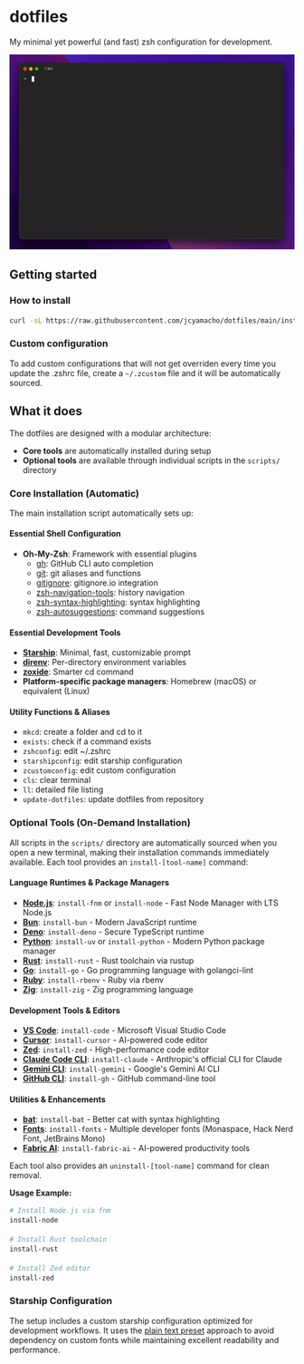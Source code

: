 # dotfiles

My minimal yet powerful (and fast) zsh configuration for development.

![Header](images/demo.gif)

## Getting started

### How to install

```bash
curl -sL https://raw.githubusercontent.com/jcyamacho/dotfiles/main/install.sh | sh
```

### Custom configuration

To add custom configurations that will not get overriden every time you update the .zshrc file, create a `~/.zcustom` file and it will be automatically sourced.

## What it does

The dotfiles are designed with a modular architecture:

- **Core tools** are automatically installed during setup
- **Optional tools** are available through individual scripts in the `scripts/` directory

### Core Installation (Automatic)

The main installation script automatically sets up:

#### Essential Shell Configuration

- **Oh-My-Zsh**: Framework with essential plugins
  - [gh](https://github.com/ohmyzsh/ohmyzsh/tree/master/plugins/gh): GitHub CLI auto completion
  - [git](https://github.com/ohmyzsh/ohmyzsh/tree/master/plugins/git): git aliases and functions
  - [gitignore](https://github.com/ohmyzsh/ohmyzsh/tree/master/plugins/gitignore): gitignore.io integration
  - [zsh-navigation-tools](https://github.com/ohmyzsh/ohmyzsh/tree/master/plugins/zsh-navigation-tools): history navigation
  - [zsh-syntax-highlighting](https://github.com/zsh-users/zsh-syntax-highlighting): syntax highlighting
  - [zsh-autosuggestions](https://github.com/zsh-users/zsh-autosuggestions): command suggestions

#### Essential Development Tools

- **[Starship](https://starship.rs/)**: Minimal, fast, customizable prompt
- **[direnv](https://direnv.net/)**: Per-directory environment variables
- **[zoxide](https://github.com/ajeetdsouza/zoxide)**: Smarter cd command
- **Platform-specific package managers**: Homebrew (macOS) or equivalent (Linux)

#### Utility Functions & Aliases

- `mkcd`: create a folder and cd to it
- `exists`: check if a command exists
- `zshconfig`: edit ~/.zshrc
- `starshipconfig`: edit starship configuration
- `zcustomconfig`: edit custom configuration
- `cls`: clear terminal
- `ll`: detailed file listing
- `update-dotfiles`: update dotfiles from repository

### Optional Tools (On-Demand Installation)

All scripts in the `scripts/` directory are automatically sourced when you open a new terminal, making their installation commands immediately available. Each tool provides an `install-[tool-name]` command:

#### Language Runtimes & Package Managers

- **[Node.js](https://nodejs.org/)**: `install-fnm` or `install-node` - Fast Node Manager with LTS Node.js
- **[Bun](https://bun.sh/)**: `install-bun` - Modern JavaScript runtime
- **[Deno](https://deno.com/)**: `install-deno` - Secure TypeScript runtime
- **[Python](https://www.python.org/)**: `install-uv` or `install-python` - Modern Python package manager
- **[Rust](https://www.rust-lang.org/)**: `install-rust` - Rust toolchain via rustup
- **[Go](https://go.dev/)**: `install-go` - Go programming language with golangci-lint
- **[Ruby](https://www.ruby-lang.org/)**: `install-rbenv` - Ruby via rbenv
- **[Zig](https://ziglang.org/)**: `install-zig` - Zig programming language

#### Development Tools & Editors

- **[VS Code](https://code.visualstudio.com/)**: `install-code` - Microsoft Visual Studio Code
- **[Cursor](https://www.cursor.com/)**: `install-cursor` - AI-powered code editor
- **[Zed](https://zed.dev/)**: `install-zed` - High-performance code editor
- **[Claude Code CLI](https://www.anthropic.com/claude-code)**: `install-claude` - Anthropic's official CLI for Claude
- **[Gemini CLI](https://github.com/google/gemini-cli)**: `install-gemini` - Google's Gemini AI CLI
- **[GitHub CLI](https://cli.github.com/)**: `install-gh` - GitHub command-line tool

#### Utilities & Enhancements

- **[bat](https://github.com/sharkdp/bat)**: `install-bat` - Better cat with syntax highlighting
- **[Fonts](https://github.com/ryanoasis/nerd-fonts)**: `install-fonts` - Multiple developer fonts (Monaspace, Hack Nerd Font, JetBrains Mono)
- **[Fabric AI](https://github.com/danielmiessler/fabric)**: `install-fabric-ai` - AI-powered productivity tools

Each tool also provides an `uninstall-[tool-name]` command for clean removal.

**Usage Example:**

```bash
# Install Node.js via fnm
install-node

# Install Rust toolchain
install-rust

# Install Zed editor
install-zed
```

### Starship Configuration

The setup includes a custom starship configuration optimized for development workflows. It uses the [plain text preset](https://starship.rs/presets/plain-text.html) approach to avoid dependency on custom fonts while maintaining excellent readability and performance.
